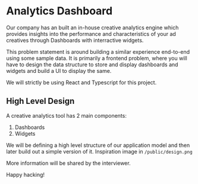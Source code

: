 # Analytics Dashboard

Our company has an built an in-house creative analytics engine which provides insights into the performance and characteristics of your ad creatives through Dashboards with interractive widgets.

This problem statement is around building a similar experience end-to-end using some sample data. It is primarily a frontend problem, where you will have to design the data structure to store and display dashboards and widgets and build a UI to display the same.

We will strictly be using React and Typescript for this project.

## High Level Design
A creative analytics tool has 2 main components:

1. Dashboards
2. Widgets

We will be defining a high level structure of our application model and then later build out a simple version of it.
Inspiration image in `/public/design.png`

More information will be shared by the interviewer.

Happy hacking!
